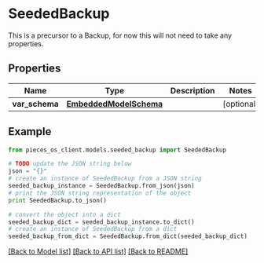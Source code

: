# SeededBackup

This is a precursor to a Backup, for now this will not need to take any properties.

## Properties
Name | Type | Description | Notes
------------ | ------------- | ------------- | -------------
**var_schema** | [**EmbeddedModelSchema**](EmbeddedModelSchema.md) |  | [optional] 

## Example

```python
from pieces_os_client.models.seeded_backup import SeededBackup

# TODO update the JSON string below
json = "{}"
# create an instance of SeededBackup from a JSON string
seeded_backup_instance = SeededBackup.from_json(json)
# print the JSON string representation of the object
print SeededBackup.to_json()

# convert the object into a dict
seeded_backup_dict = seeded_backup_instance.to_dict()
# create an instance of SeededBackup from a dict
seeded_backup_from_dict = SeededBackup.from_dict(seeded_backup_dict)
```
[[Back to Model list]](../README.md#documentation-for-models) [[Back to API list]](../README.md#documentation-for-api-endpoints) [[Back to README]](../README.md)


